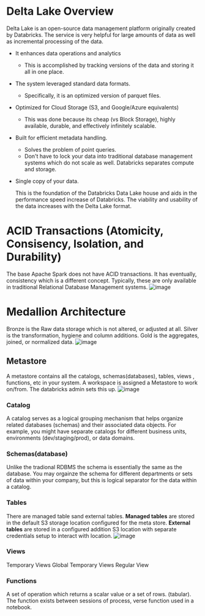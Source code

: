 # Delta Lake Overview
Delta Lake is an open-source data management platform originally created by Databricks. The service is very helpful for large amounts of data as well as incremental processing of the data.
- It enhances data operations and analytics
  - This is accomplished by tracking versions of the data and storing it all in one place.
- The system leveraged standard data formats.
  - Specifically, it is an optimized version of parquet files.
- Optimized for Cloud Storage (S3, and Google/Azure equivalents)
  - This was done because its cheap (vs Block Storage), highly available, durable, and effectively infinitely scalable.
- Built for efficient metadata handling.
  - Solves the problem of point queries.
  - Don't have to lock your data into traditional database management systems which do not scale as well. Databricks separates compute and storage.
- Single copy of your data.
 
  This is the foundation of the Databricks Data Lake house and aids in the performance speed increase of Databricks. The viability and usability of the data increases with the Delta Lake format.

# ACID Transactions (Atomicity, Consisency, Isolation, and Durability)
The base Apache Spark does not have ACID transactions. It has eventually, consistency which is a different concept. Typically, these are only available in traditional Relational Database Management systems.
![image](https://github.com/user-attachments/assets/54a5a492-96bf-4cf7-81c4-c3c9f38e23a9)


# Medallion Architecture
Bronze is the Raw data storage which is not altered, or adjusted at all.
Silver is the transformation, hygiene and column additions.
Gold is the aggregates, joined, or normalized data.
![image](https://github.com/user-attachments/assets/add4492a-b630-41dc-8d23-b4150ffe58ff)

## Metastore
A metastore contains all the catalogs, schemas(databases), tables, views , functions, etc in your system. A workspace is assigned a Metastore to work on/from. The databricks admin sets this up.
![image](https://github.com/user-attachments/assets/d8ab9b15-dff3-479c-a322-fdf883422b58)

### Catalog
A catalog serves as a logical grouping mechanism that helps organize related databases (schemas) and their associated data objects. For example, you might have separate catalogs for different business units, environments (dev/staging/prod), or data domains.

### Schemas(database)
Unlike the tradional RDBMS the schema is essentially the same as the database. You may orgainze the schema for different departments or sets of data within your company, but this is logical separator for the data within a catalog.

### Tables
There are managed table sand external tables. 
**Managed tables** are stored in the default S3 storage location configured for the meta store.
**External tables** are stored in a configured addition S3 location with separate credentials setup to interact with location.
![image](https://github.com/user-attachments/assets/c41523a4-dd60-43ba-8ba9-3b2a6f1d268b)

### Views
Temporary Views
Global Temporary Views
Regular View

### Functions
A set of operation which returns a scalar value or a set of rows. (tabular). The function exists between sessions of process, verse function used in a notebook.
